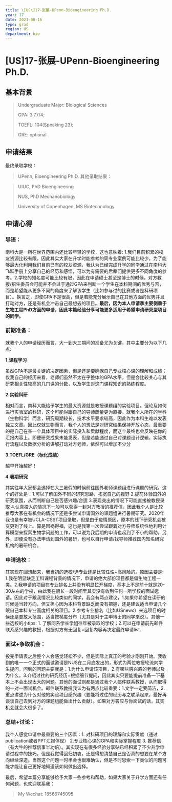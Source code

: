 ```yaml
---
title: \[US\]17-张展-UPenn-Bioengineering Ph.D.
year: 17
date: 2021-08-16
type: grad
region: US
department: bio
---
```


# \[US\]17-张展-UPenn-Bioengineering Ph.D.

## 基本背景

> Undergraduate Major: Biological Sciences
>
> GPA: 3.77/4;
>
> TOEFL: 104\(Speaking 23\);
>
> GRE: optional

## 申请结果

最终录取学校：

> UPenn, Bioengineering Ph.D.
> 其他录取结果：

> UIUC, PhD Bioengineering
>
> NUS, PhD Mechanobiology
>
> University of Copenhagen, MS Biotechnology

## 申请心得

### 导语：

南科大是一所在世界范围内还比较年轻的学校，这也意味着: 1.我们目前积累的校友资源比较有限，因此其实大家在升学时能参考的同专业案例可能比较少。为了能够最大化利用我们目前已有的校友资源，我认为已经完成升学的同学通过在南科大飞跃手册上分享自己的经历和感悟，可以为有需要的后辈们提供更多不同角度的参考。2.学校的知名度可能比较有限，因此在申请硕士甚至是博士的时候，对方教授/招生委员会可能并不会过于通过GPA来判断一个学生在本科期间的优秀与否，而是希望能从更多不同的角度来了解该学生（比如参与过的比赛或者是科研项目）。换言之，即使GPA不是很高，但是若能充分展示自己在其他方面的优势并且打动对方，还是有机会冲击自己最想去的项目。**最后，因为本人申请季主要侧重于生物工程PhD方面的申请，因此本篇经验分享可能更多适用于希望申请研究型项目的同学。**

### 前期准备：

就我个人的申请经历而言，大一到大三期间的准备尤为关键，其中主要分为以下几点:

**1.课程学习**

虽然GPA不是最关键的决定因素，但是还是要确保自己专业核心课的理解和成绩；仅我自己的经历来看，老师们虽然不太在乎整体的GPA水平，但是会比较关心与其研究相关性较高的几门课的分数，以及学生对这门课程知识的熟练程度。

**2.实验科研**

相对而言，南科大能给予学生的最大资源就是教授课题组的实验项目。但论及如何进行实验室的科研，这个可能得跟自己的导师商量更为直接。就我个人所在的学科（生物科学）而言，研究周期较长，技术水平要求较高，因此作为本科生难以发表独立文章。因此仅就生物而言，我个人的想法是对研究结果保持开放心态，最重要的是自己在某一个具体项目中的实际投入和贡献程度，而这个最终也会反映在你的汇报内容上。即便研究成果未能发表，但是若能通过自己对课题设计逻辑，实际执行流程以及数据分析的讲解打动对方老师，依然可以增加不少分

**3.TOEFL/GRE（标化成绩）**

越早开始越好！

**4.暑期研究**

其实往年大家都会选择在大三暑假的时候前往国外老师课题组进行课题的研究。这个的好处是：1.可以了解国外不同的研究思路，拓宽自己的视野 2.提前体验国外的研究氛围，从而判断自己是否感兴趣/合适 3.表现突出的情况下可能直接被教授录取 4.认真投入的情况下一般可以获得一封对方教授的推荐信。因此我个人是比较推荐大家在有机会的情况下还是多尝试申请国外的课题组进行暑期研究。2020年我也是有幸被UCLA-CSST项目录取，但是由于疫情原因，原本的线下研究机会被变更到了线上。算是因祸得福，这也是我第一次尝试跟着对方导师系统性地利用计算模型来探索生物学问题的工作，可以说为我后期的申请也起到了不小的帮助。另外，即便没有办法申请到国外的暑研，也可以自行申请/找导师推荐国内知名研究机构的暑研机会。

### 申请选校：

其实现在回想起来，我当初的选校/选专业还是比较任性+高风险的。原因主要是: 1.我在明显缺乏工科课程背景的情况下，申请的绝大部份项目都是偏生物工程一类。2.我申请的项目在专业排名上并没有明显拉开梯度，基本上不是前十就是20-30左右的学校，由此我在很长一段时间里其实没有收到任何一所学校的面试邀请。因此对于跟我情况比较类似的同学，我会有两点建议，1.如果你希望在读研的时候适当转方向，但又担心因为本科背景缺乏而没有把握，还是建议适当申请几个跟自己本科专业高度相关的项目。2.参考专业排名（比如USnews）来选项目的时候还是要放大范围，适当按梯度分布（尤其是对于主申博士的同学来说）。其他一些选校的小tips: 1. 了解同系学长学姐往年被录取的学校；2.可以在申请前先邮件联系感兴趣的教授，根据对方有无回复+回复内容再决定最终申请list.

### 面试+争取机会：

投完申请表之后整个人会感觉轻松不少，但是实际上真正的考验才刚刚开始。我收到的唯一一个正式的面试邀请是NUS在二月底发出的，形式为两位教授轮流向学生提问，问到的问题主要就是：1.为什么申请该项目，2.有哪些感兴趣的老师以及为什么，3.介绍过往的研究经历+根据细节提问，因此其实只要能提前准备一下基本上不会出现太大的问题。其他的面试则都是通过我个人邮件联系教授，从而取得的一对一面试机会。邮件联系教授我认为有两点比较重要：1.文字一定要简洁，2.重点讲述为什么对他的实验项目感兴趣（要能将过往的经历与之联系起来，最好再谈谈自己去到对方的课题组能做出什么贡献）。如果对方答应与你面试的话，其实机会就会大很多了。

### 总结+讨论：

我个人感觉申请中最重要的三个因素：1. 对科研项目的理解和实际贡献（通过publication或者PPT汇报体现） 2.专业核心课的GPA和实际掌握程度 3. 推荐信（有大牛的推荐信事半功倍）。其实现在有很多经验分享贴已经积累了不少升学申请过程中的技巧，但是我觉得回归初衷，还是得想清楚自己是否真的想要在某个方向继续深造。当然这个问题一时半会也很难确认，但是不时思索一下类似的问题可能才能让自己更好地知道该如何做出选择。

最后，希望本篇分享能够给予大家一些参考和帮助，如果大家关于升学方面还有任何问题，也欢迎联系我：

> My Wechat: 18566745095
